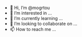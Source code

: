 - 👋 Hi, I’m @mogrtou
- 👀 I’m interested in ...
- 🌱 I’m currently learning ...
- 💞️ I’m looking to collaborate on ...
- 📫 How to reach me ...

<!---
mogrtou/mogrtou is a ✨ special ✨ repository because its `README.md` (this file) appears on your GitHub profile.
You can click the Preview link to take a look at your changes.
--->
